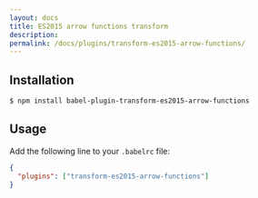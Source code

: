 ```yaml
---
layout: docs
title: ES2015 arrow functions transform
description:
permalink: /docs/plugins/transform-es2015-arrow-functions/
---
```


## Installation

```sh
$ npm install babel-plugin-transform-es2015-arrow-functions
```

## Usage

Add the following line to your `.babelrc` file:

```json
{
  "plugins": ["transform-es2015-arrow-functions"]
}
```
